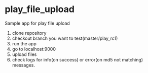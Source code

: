 play_file_upload
================

Sample app for play file upload

1. clone repository
2. checkout branch you want to test(master/play_rc1)
3. run the app
4. go to localhost:9000
5. upload files
6. check logs for info(on success) or error(on md5 not matching) messages.